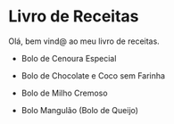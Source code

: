 # Livro de Receitas

Olá, bem vind@ ao meu livro de receitas.



- Bolo de Cenoura Especial
  
  
- Bolo de Chocolate e Coco sem Farinha
  
  
- Bolo de Milho Cremoso


- Bolo Mangulão (Bolo de Queijo)


